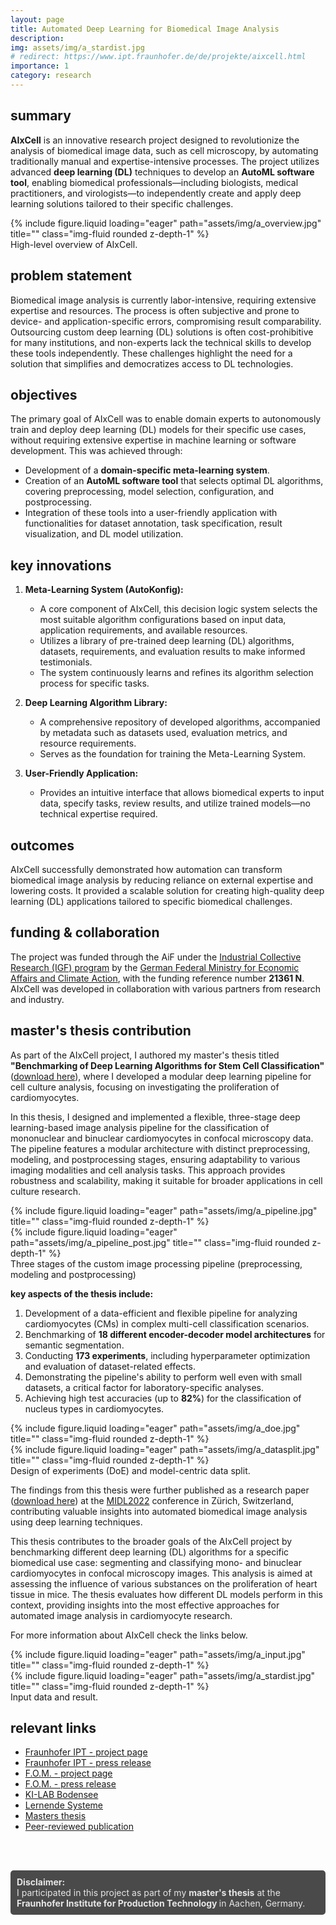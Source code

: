 ```yaml
---
layout: page
title: Automated Deep Learning for Biomedical Image Analysis
description:
img: assets/img/a_stardist.jpg
# redirect: https://www.ipt.fraunhofer.de/de/projekte/aixcell.html
importance: 1
category: research
---
```

## summary

**AIxCell** is an innovative research project designed to revolutionize the analysis of biomedical image data, such as cell microscopy, by automating traditionally manual and expertise-intensive processes. The project utilizes advanced **deep learning (DL)** techniques to develop an **AutoML software tool**, enabling biomedical professionals—including biologists, medical practitioners, and virologists—to independently create and apply deep learning solutions tailored to their specific challenges.  


<div class="row">
    <div class="col-sm mt-3 mt-md-0">
        {% include figure.liquid loading="eager" path="assets/img/a_overview.jpg" title="" class="img-fluid rounded z-depth-1" %}
    </div>
</div>
<div class="caption">
    High-level overview of AIxCell.
</div>

## problem statement

Biomedical image analysis is currently labor-intensive, requiring extensive expertise and resources. The process is often subjective and prone to device- and application-specific errors, compromising result comparability. Outsourcing custom deep learning (DL) solutions is often cost-prohibitive for many institutions, and non-experts lack the technical skills to develop these tools independently. These challenges highlight the need for a solution that simplifies and democratizes access to DL technologies.  


## objectives

The primary goal of AIxCell was to enable domain experts to autonomously train and deploy deep learning (DL) models for their specific use cases, without requiring extensive expertise in machine learning or software development. This was achieved through:

- Development of a **domain-specific meta-learning system**.  
- Creation of an **AutoML software tool** that selects optimal DL algorithms, covering preprocessing, model selection, configuration, and postprocessing.  
- Integration of these tools into a user-friendly application with functionalities for dataset annotation, task specification, result visualization, and DL model utilization.  


## key innovations

1. **Meta-Learning System (AutoKonfig):**  
   - A core component of AIxCell, this decision logic system selects the most suitable algorithm configurations based on input data, application requirements, and available resources.  
   - Utilizes a library of pre-trained deep learning (DL) algorithms, datasets, requirements, and evaluation results to make informed testimonials.  
   - The system continuously learns and refines its algorithm selection process for specific tasks.

2. **Deep Learning Algorithm Library:**  
   - A comprehensive repository of developed algorithms, accompanied by metadata such as datasets used, evaluation metrics, and resource requirements.  
   - Serves as the foundation for training the Meta-Learning System.

3. **User-Friendly Application:**  
   - Provides an intuitive interface that allows biomedical experts to input data, specify tasks, review results, and utilize trained models—no technical expertise required.  


## outcomes

AIxCell successfully demonstrated how automation can transform biomedical image analysis by reducing reliance on external expertise and lowering costs. It provided a scalable solution for creating high-quality deep learning (DL) applications tailored to specific biomedical challenges.  


## funding & collaboration

The project was funded through the AiF under the [Industrial Collective Research (IGF) program](https://www.igf-foerderung.de/englisch#:~:text=Startseite-,Englisch,-Industrial%20Collective%20Research) by the [German Federal Ministry for Economic Affairs and Climate Action](https://www.bmwk.de/Navigation/EN/Home/home.html), with the funding reference number **21361 N**. AIxCell was developed in collaboration with various partners from research and industry.  


## master's thesis contribution

As part of the AIxCell project, I authored my master's thesis titled **"Benchmarking of Deep Learning Algorithms for Stem Cell Classification"** ([download here](https://drive.google.com/file/d/15yc0baI-4tEkmjG5ECXujQUdYMnwezro/view?usp=sharing)), where I developed a modular deep learning pipeline for cell culture analysis, focusing on investigating the proliferation of cardiomyocytes.

In this thesis, I designed and implemented a flexible, three-stage deep learning-based image analysis pipeline for the classification of mononuclear and binuclear cardiomyocytes in confocal microscopy data. The pipeline features a modular architecture with distinct preprocessing, modeling, and postprocessing stages, ensuring adaptability to various imaging modalities and cell analysis tasks. This approach provides robustness and scalability, making it suitable for broader applications in cell culture research.  


<div class="row">
    <div class="col-sm mt-3 mt-md-0">
        {% include figure.liquid loading="eager" path="assets/img/a_pipeline.jpg" title="" class="img-fluid rounded z-depth-1" %}
    </div>
    <div class="col-sm mt-3 mt-md-0">
        {% include figure.liquid loading="eager" path="assets/img/a_pipeline_post.jpg" title="" class="img-fluid rounded z-depth-1" %}
    </div>
</div>
<div class="caption">
    Three stages of the custom image processing pipeline (preprocessing, modeling and postprocessing)
</div>

**key aspects of the thesis include:**

1. Development of a data-efficient and flexible pipeline for analyzing cardiomyocytes (CMs) in complex multi-cell classification scenarios.  
2. Benchmarking of **18 different encoder-decoder model architectures** for semantic segmentation.  
3. Conducting **173 experiments**, including hyperparameter optimization and evaluation of dataset-related effects.  
4. Demonstrating the pipeline's ability to perform well even with small datasets, a critical factor for laboratory-specific analyses.  
5. Achieving high test accuracies (up to **82%**) for the classification of nucleus types in cardiomyocytes.  


<div class="row">
    <div class="col-sm mt-3 mt-md-0">
        {% include figure.liquid loading="eager" path="assets/img/a_doe.jpg" title="" class="img-fluid rounded z-depth-1" %}
    </div>
    <div class="col-sm mt-3 mt-md-0">
        {% include figure.liquid loading="eager" path="assets/img/a_datasplit.jpg" title="" class="img-fluid rounded z-depth-1" %}
    </div>
</div>
<div class="caption">
    Design of experiments (DoE) and model-centric data split.
</div>

The findings from this thesis were further published as a research paper ([download here](https://publications.rwth-aachen.de/record/862060)) at the [MIDL2022](https://2022.midl.io/) conference in Zürich, Switzerland, contributing valuable insights into automated biomedical image analysis using deep learning techniques.

This thesis contributes to the broader goals of the AIxCell project by benchmarking different deep learning (DL) algorithms for a specific biomedical use case: segmenting and classifying mono- and binuclear cardiomyocytes in confocal microscopy images. This analysis is aimed at assessing the influence of various substances on the proliferation of heart tissue in mice. The thesis evaluates how different DL models perform in this context, providing insights into the most effective approaches for automated image analysis in cardiomyocyte research.  

For more information about AIxCell check the links below.

<div class="row">
    <div class="col-sm mt-3 mt-md-0">
        {% include figure.liquid loading="eager" path="assets/img/a_input.jpg" title="" class="img-fluid rounded z-depth-1" %}
    </div>
    <div class="col-sm mt-3 mt-md-0">
        {% include figure.liquid loading="eager" path="assets/img/a_stardist.jpg" title="" class="img-fluid rounded z-depth-1" %}
    </div>
</div>
<div class="caption">
    Input data and result.
</div>

## relevant links

- [Fraunhofer IPT - project page](https://www.ipt.fraunhofer.de/en/projects/aixcell.html)
- [Fraunhofer IPT - press release](https://www.ipt.fraunhofer.de/de/presse/Pressemitteilungen/201125-fraunhofer-ipt-und-partner-entwickeln-software-zur-automatisierten-analyse-von-zellkulturen.html)
- [F.O.M. - project page](https://www.forschung-fom.de/forschung/projekte-und-vorhaben/d/s/AIxCell)
- [F.O.M. - press release](https://www.forschung-fom.de/fom/aktuelles/d/cell-culture-analysis-tool-erfolgreich-entwickelt)
- [KI-LAB Bodensee](https://ki-lab-bodensee.eu/ki-projekte/aixcell-software-tool-zur-analyse-von-zellkulturen/)
- [Lernende Systeme](https://www.plattform-lernende-systeme.de/anwendung.html?AID=1405)
- [Masters thesis](https://drive.google.com/file/d/15yc0baI-4tEkmjG5ECXujQUdYMnwezro/view?usp=sharing)
- [Peer-reviewed publication]((https://publications.rwth-aachen.de/record/862060))

<br><br>
<div style="background-color: #4a4a4a; color: #e6e6e6; padding: 10px; border-radius: 5px;">
  <b>Disclaimer:</b><br>
  I participated in this project as part of my <b>master's thesis</b> at the
  <a href="https://www.ipt.fraunhofer.de/en.html" style="color: #e6e6e6; text-decoration: none; font-weight: bold;">
    Fraunhofer Institute for Production Technology
  </a>
  in Aachen, Germany.
</div>
